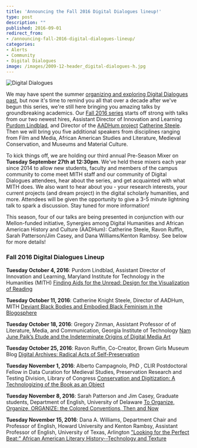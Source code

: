 ```yaml
---
title: 'Announcing the Fall 2016 Digital Dialogues lineup!'
type: post
description: ""
published: 2016-09-01
redirect_from: 
- /announcing-fall-2016-digital-dialogues-lineup/
categories:
- Alerts
- Community
- Digital Dialogues
image: /images/2009-12-header_digital-dialogues-h.jpg
---
```

![Digital Dialogues](/images/2009-12-header_digital-dialogues-h.jpg)

We may have spent the summer [organizing and exploring Digital Dialogues past](http://mith.umd.edu/tag/digital-dialogues-curation/), but now it's time to remind you all that over a decade after we've begun this series, we're still here bringing you amazing talks by groundbreaking academics. Our [Fall 2016 series](http://mith.umd.edu/digital-dialogues/schedule/) starts off strong with talks from our two newest hires, Assistant Director of Innovation and Learning [Purdom Lindblad](http://mith.umd.edu/people/person/purdom-lindblad/), and Director of the [AADHum project](http://mith.umd.edu/research/synergies-among-digital-humanities-and-african-american-history-and-culture/) [Catherine Steele](http://mith.umd.edu/people/person/catherine-knight-steele/). Then we will bring you five additional speakers from disciplines ranging from Film and Media, African American Studies and Literature, Medieval Conservation, and Museums and Material Culture.

To kick things off, we are holding our third annual Pre-Season Mixer on **Tuesday September 27th at 12:30pm**. We've held these mixers each year since 2014 to allow new students, faculty and members of the campus community to come meet MITH staff and our community of Digital Dialogues attendees, hear about the series, and get acquainted with what MITH does. We also want to hear about you - your research interests, your current projects (and dream project) in the digital scholarly humanities, and more. Attendees will be given the opportunity to give a 3-5 minute lightning talk to spark a discussion. Stay tuned for more information!

This season, four of our talks are being presented in conjunction with our Mellon-funded initiative, Synergies among Digital Humanities and African American History and Culture (AADHum): Catherine Steele, Ravon Ruffin, Sarah Patterson/Jim Casey, and Dana Williams/Kenton Rambsy. See below for more details!

### Fall 2016 Digital Dialogues Lineup

**Tuesday October 4, 2016**: Purdom Lindblad, Assistant Director of Innovation and Learning, Maryland Institute for Technology in the Humanities (MITH) [Finding Aids for the Unread: Design for the Visualization of Reading](http://mith.umd.edu/dialogues/dd-fall-2016-purdom-lindblad/)

**Tuesday October 11, 2016**: Catherine Knight Steele, Director of AADHum, MITH [Deviant Black Bodies and Embodied Black Feminism in the Blogosphere](http://mith.umd.edu/dialogues/dd-fall-2016-catherine-knight-steele/)

**Tuesday October 18, 2016**: Gregory Zinman, Assistant Professor of of Literature, Media, and Communication, Georgia Institute of Technology [Nam June Paik’s Etude and the Indeterminate Origins of Digital Media Art](http://mith.umd.edu/dialogues/dd-fall-2016-gregory-zinman/)

**Tuesday October 25, 2016**: Ravon Ruffin, Co-Creator, Brown Girls Museum Blog [Digital Archives: Radical Acts of Self-Preservation](http://mith.umd.edu/dialogues/dd-fall-2016-ravon-ruffin/)

**Tuesday November 1, 2016**: Alberto Campagnolo, PhD , CLIR Postdoctoral Fellow in Data Curation for Medieval Studies, Preservation Research and Testing Division, Library of Congress [Conservation and Digitization: A Technologizing of the Book as an Object](http://mith.umd.edu/dialogues/dd-fall-2016-alberto-campagnolo/)

**Tuesday November 8, 2016**: Sarah Patterson and Jim Casey, Graduate students, Department of English, University of Delaware [To Organize, Organize, ORGANIZE: the Colored Conventions, Then and Now](http://mith.umd.edu/dialogues/dd-fall-2016-jim-casey-sarah-patterson/)

**Tuesday November 15, 2016**: Dana A. Williams, Department Chair and Professor of English, Howard University and Kenton Rambsy, Assistant Professor of English, University of Texas, Arlington ["Looking for the Perfect Beat:" African American Literary History--Technology and Texture](http://mith.umd.edu/dialogues/dd-fall-2016-dana-williams-kenton-rambsy/)
